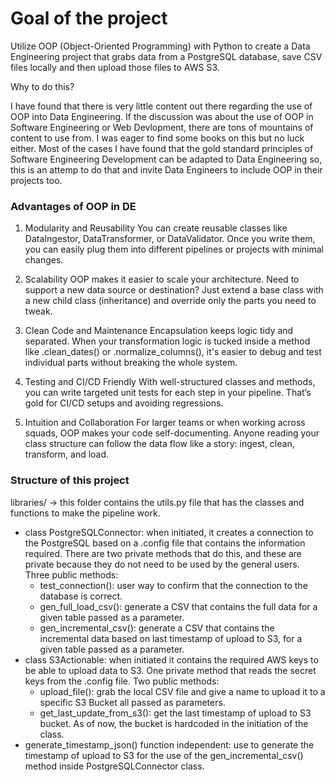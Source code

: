 # Goal of the project
Utilize OOP (Object-Oriented Programming) with Python to create a Data Engineering project that grabs data from a PostgreSQL database, save CSV files locally and then upload those files to AWS S3.

Why to do this?

I have found that there is very little content out there regarding the use of OOP into Data Engineering. If the discussion was about the use of OOP in Software Engineering or Web Devlopment, there are tons of mountains of content to use from. I was eager to find some books on this but no luck either. Most of the cases I have found that the gold standard principles of Software Engineering Development can be adapted to Data Engineering so, this is an attemp to do that and invite Data Engineers to include OOP in their projects too.

### Advantages of OOP in DE
1. Modularity and Reusability
You can create reusable classes like DataIngestor, DataTransformer, or DataValidator. Once you write them, you can easily plug them into different pipelines or projects with minimal changes.

2. Scalability
OOP makes it easier to scale your architecture. Need to support a new data source or destination? Just extend a base class with a new child class (inheritance) and override only the parts you need to tweak.

3. Clean Code and Maintenance
Encapsulation keeps logic tidy and separated. When your transformation logic is tucked inside a method like .clean_dates() or .normalize_columns(), it's easier to debug and test individual parts without breaking the whole system.

4. Testing and CI/CD Friendly
With well-structured classes and methods, you can write targeted unit tests for each step in your pipeline. That’s gold for CI/CD setups and avoiding regressions.

5. Intuition and Collaboration
For larger teams or when working across squads, OOP makes your code self-documenting. Anyone reading your class structure can follow the data flow like a story: ingest, clean, transform, and load.

### Structure of this project
libraries/ -> this folder contains the utils.py file that has the classes and functions to make the pipeline work.
- class PostgreSQLConnector: when initiated, it creates a connection to the PostgreSQL based on a .config file that contains the information required. There are two private methods that do this, and these are private because they do not need to be used by the general users.
Three public methods:
  - test_connection(): user way to confirm that the connection to the database is correct.
  - gen_full_load_csv(): generate a CSV that contains the full data for a given table passed as a parameter.
  - gen_incremental_csv(): generate a CSV that contains the incremental data based on last timestamp of upload to S3, for a given table passed as a parameter.
- class S3Actionable: when initiated it contains the required AWS keys to be able to upload data to S3. One private method that reads the secret keys from the .config file.
Two public methods:
  - upload_file(): grab the local CSV file and give a name to upload it to a specific S3 Bucket all passed as parameters.
  - get_last_update_from_s3(): get the last timestamp of upload to S3 bucket. As of now, the bucket is hardcoded in the initiation of the class.
- generate_timestamp_json() function independent: use to generate the timestamp of upload to S3 for the use of the gen_incremental_csv() method inside PostgreSQLConnector class.


